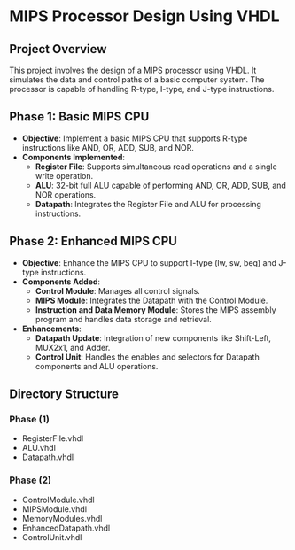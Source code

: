 # MIPS Processor Design Using VHDL

## Project Overview
This project involves the design of a MIPS processor using VHDL. It simulates the data and control paths of a basic computer system. The processor is capable of handling R-type, I-type, and J-type instructions.

## Phase 1: Basic MIPS CPU
- **Objective**: Implement a basic MIPS CPU that supports R-type instructions like AND, OR, ADD, SUB, and NOR.
- **Components Implemented**:
  - **Register File**: Supports simultaneous read operations and a single write operation.
  - **ALU**: 32-bit full ALU capable of performing AND, OR, ADD, SUB, and NOR operations.
  - **Datapath**: Integrates the Register File and ALU for processing instructions.

## Phase 2: Enhanced MIPS CPU
- **Objective**: Enhance the MIPS CPU to support I-type (lw, sw, beq) and J-type instructions.
- **Components Added**:
  - **Control Module**: Manages all control signals.
  - **MIPS Module**: Integrates the Datapath with the Control Module.
  - **Instruction and Data Memory Module**: Stores the MIPS assembly program and handles data storage and retrieval.
- **Enhancements**:
  - **Datapath Update**: Integration of new components like Shift-Left, MUX2x1, and Adder.
  - **Control Unit**: Handles the enables and selectors for Datapath components and ALU operations.
 
## Directory Structure

### Phase (1)
  - RegisterFile.vhdl
  - ALU.vhdl
  - Datapath.vhdl
    
### Phase (2)
  - ControlModule.vhdl
  - MIPSModule.vhdl
  - MemoryModules.vhdl
  - EnhancedDatapath.vhdl
  - ControlUnit.vhdl
